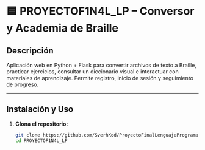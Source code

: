 # 🟦 PROYECTOF1N4L_LP – Conversor y Academia de Braille

## Descripción

Aplicación web en Python + Flask para convertir archivos de texto a Braille, practicar ejercicios, consultar un diccionario visual e interactuar con materiales de aprendizaje. Permite registro, inicio de sesión y seguimiento de progreso.

---

## Instalación y Uso

1. **Clona el repositorio:**

   ```bash
   git clone https://github.com/SverhKod/ProyectoFinalLenguajeProgramacion.git
   cd PROYECTOF1N4L_LP

